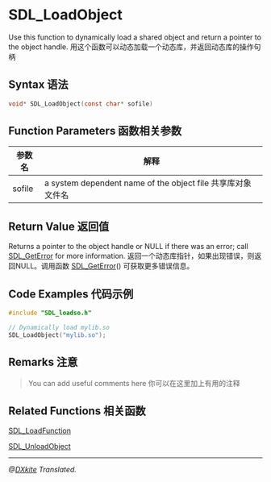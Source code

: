 # SDL_LoadObject
Use this function to dynamically load a shared object and return a pointer to the object handle.
用这个函数可以动态加载一个动态库，并返回动态库的操作句柄

## Syntax 语法

```c
void* SDL_LoadObject(const char* sofile)
```
## Function Parameters 函数相关参数
| 参数名 |解释 |
|--------|-----|
|sofile| a system dependent name of the object file 共享库对象文件名 |

## Return Value 返回值

Returns a pointer to the object handle or NULL if there was an error; call  [SDL_GetError](http://wiki.libsdl.org/SDL_GetError) for more information.
返回一个动态库指针，如果出现错误，则返回NULL。调用函数 [SDL_GetError](SDL_GetError.md)() 可获取更多错误信息。  
## Code Examples 代码示例

```c
#include "SDL_loadso.h"

// Dynamically load mylib.so
SDL_LoadObject("mylib.so");
```

## Remarks 注意

> You can add useful comments here 你可以在这里加上有用的注释


##  Related Functions 相关函数

[SDL_LoadFunction](SDL_LoadFunction.md)

[SDL_UnloadObject](SDL_UnloadObject.md)

--------------------------------------------------------------
*@[DXkite](https://github.com/DXkite) Translated.*